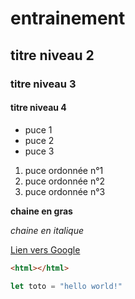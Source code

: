 # entrainement

## titre niveau 2

### titre niveau 3

#### titre niveau 4

- puce 1
- puce 2
- puce 3

1. puce ordonnée n°1
2. puce ordonnée n°2
3. puce ordonnée n°3

**chaine en gras**

_chaine en italique_

[Lien vers Google](https://www.google.com/)

```html
<html></html>
```

```javascript
let toto = "hello world!"
```
